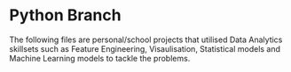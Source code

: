 # Python Branch

The following files are personal/school projects that utilised Data Analytics skillsets such as Feature Engineering, Visaulisation, Statistical models and Machine Learning models to tackle the problems.
